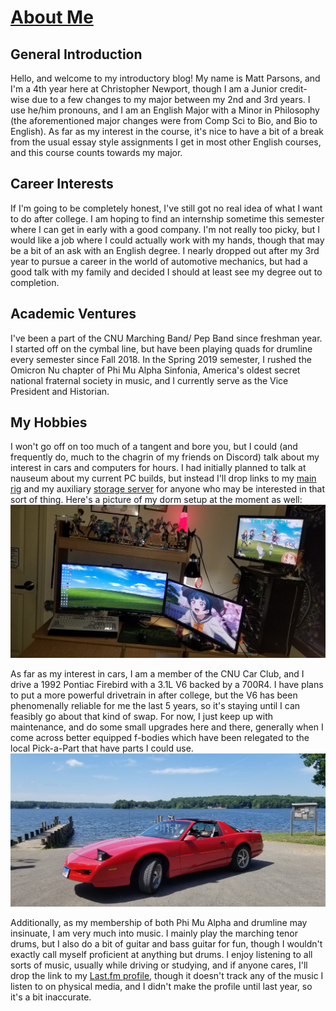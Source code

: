 
# <u>**About Me**</u>
  
## General Introduction
  
  Hello, and welcome to my introductory blog!  My name is Matt Parsons, and I'm a 4th year here at Christopher Newport, though I am a Junior credit-wise due to a few changes to my major between my 2nd and 3rd years.  I use he/him pronouns, and I am an English Major with a Minor in Philosophy (the aforementioned major changes were from Comp Sci to Bio, and Bio to English).  As far as my interest in the course, it's nice to have a bit of a break from the usual essay style assignments I get in most other English courses, and this course counts towards my major.  

## Career Interests
  
  If I'm going to be completely honest, I've still got no real idea of what I want to do after college.  I am hoping to find an internship sometime this semester where I can get in early with a good company.  I'm not really too picky, but I would like a job where I could actually work with my hands, though that may be a bit of an ask with an English degree.  I nearly dropped out after my 3rd year to pursue a career in the world of automotive mechanics, but had a good talk with my family and decided I should at least see my degree out to completion.  
  
## Academic Ventures
  
  I've been a part of the CNU Marching Band/ Pep Band since freshman year.  I started off on the cymbal line, but have been playing quads for drumline every semester since Fall 2018.  In the Spring 2019 semester, I rushed the Omicron Nu chapter of Phi Mu Alpha Sinfonia, America's oldest secret national fraternal society in music, and I currently serve as the Vice President and Historian.  
  
## My Hobbies
  
  I won't go off on too much of a tangent and bore you, but I could (and frequently do, much to the chagrin of my friends on Discord) talk about my interest in cars and computers for hours.  I had initially planned to talk at nauseum about my current PC builds, but instead I'll drop links to my [main rig](https://pcpartpicker.com/user/LLCooLM495/saved/F6hHxr) and my auxiliary [storage server](https://pcpartpicker.com/user/LLCooLM495/saved/7jf34D) for anyone who may be interested in that sort of thing.  Here's a picture of my dorm setup at the moment as well:
![setup](https://github.com/LLCooLM495/MattENGL350/blob/main/images/setup.jpg)
   
  As far as my interest in cars, I am a member of the CNU Car Club, and I drive a 1992 Pontiac Firebird with a 3.1L V6 backed by a 700R4.  I have plans to put a more powerful drivetrain in after college, but the V6 has been phenomenally reliable for me the last 5 years, so it's staying until I can feasibly go about that kind of swap.  For now, I just keep up with maintenance, and do some small upgrades here and there, generally when I come across better equipped f-bodies which have been relegated to the local Pick-a-Part that have parts I could use.  
![Melissa](https://github.com/LLCooLM495/MattENGL350/blob/main/images/Melissa.jpg)

  Additionally, as my membership of both Phi Mu Alpha and drumline may insinuate, I am very much into music.  I mainly play the marching tenor drums, but I also do a bit of guitar and bass guitar for fun, though I wouldn't exactly call myself proficient at anything but drums.  I enjoy listening to all sorts of music, usually while driving or studying, and if anyone cares, I'll drop the link to my [Last.fm profile](https://www.last.fm/user/Tomokohane), though it doesn't track any of the music I listen to on physical media, and I didn't make the profile until last year, so it's a bit inaccurate.  
